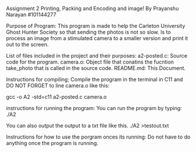 Assignment 2 Printing, Packing and Encoding and image!
By Prayanshu Narayan #101144277

Purpose of Program:
This program is made to help the Carleton University Ghost Hunter Society so that sending the photos is not so slow.
Is to process an image from a stimulated camera to a smaller version and print it out to the screen. 

List of files included in the project and their purposes:
a2-posted.c:    Source code for the program.
camera.o:       Object file that conatins the fucntion take_photo that is called in the source code. 
README.md:      This Document.

Instructions for compiling;
Compile the program in the terminal in C11 and DO NOT FORGET to line camera.o like this:

gcc -o A2 -std=c11 a2-posted.c camera.o

instructions for running the program:
You can run the program by typing: 
./A2

You can also output the output to a txt file like this.
./A2 >testout.txt

Instructions for how to use the porgram onces its running:
Do not have to do anything once the program is running.